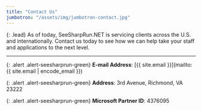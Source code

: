 ```yaml
---
title: "Contact Us"
jumbotron: "/assets/img/jumbotron-contact.jpg"
---
```


{: .lead}
As of today, SeeSharpRun.NET is servicing clients across the U.S. and internationally. Contact us today to see how we can help take your staff and applications to the next level.

---

{: .alert .alert-seesharprun-green}
**E-mail Address**: [{{ site.email }}](mailto:{{ site.email | encode_email }})

{: .alert .alert-seesharprun-green}
**Address**: 3rd Avenue, Richmond, VA 23222

{: .alert .alert-seesharprun-green}
**Microsoft Partner ID**: 4376095